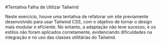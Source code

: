 #Tentativa Falha de Utilizar Tailwind

Neste exercício, houve uma tentativa de refatorar um site previamente desenvolvido para usar Tailwind CSS, com o objetivo de tornar o design mais modular e eficiente. No entanto, a adaptação não teve sucesso, e os estilos não foram aplicados corretamente, evidenciando dificuldades na integração e no uso das classes utilitárias do Tailwind.
